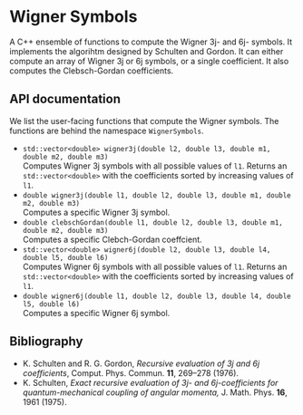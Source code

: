 Wigner Symbols
==============

A C++ ensemble of functions to compute the Wigner 3j- and 6j- symbols. It implements the algorihtm designed
by Schulten and Gordon. It can either compute an array of Wigner 3j or 6j symbols, or a single
coefficient. It also computes the Clebsch-Gordan coefficients.

## API documentation
We list the user-facing functions that compute the Wigner symbols. The functions are
behind the namespace `WignerSymbols`.

  + `std::vector<double> wigner3j(double l2, double l3, double m1, double m2, double m3)`<br />
    Computes Wigner 3j symbols with all possible values of `l1`. Returns an `std::vector<double>` with the 
    coefficients sorted by increasing values of `l1`.
  + `double wigner3j(double l1, double l2, double l3, double m1, double m2, double m3)`<br />
    Computes a specific Wigner 3j symbol. 
  + `double clebschGordan(double l1, double l2, double l3, double m1, double m2, double m3)`<br />
    Computes a specific Clebch-Gordan coeffcient.
  + `std::vector<double> wigner6j(double l2, double l3, double l4, double l5, double l6)`<br />
    Computes Wigner 6j symbols with all possible values of `l1`. Returns an `std::vector<double>` with the 
    coefficients sorted by increasing values of `l1`.
  + `double wigner6j(double l1, double l2, double l3, double l4, double l5, double l6)`<br />
    Computes a specific Wigner 6j symbol.


## Bibliography 
  + K. Schulten and R. G. Gordon, _Recursive evaluation of 3j and 6j coefficients_, Comput. Phys. Commun. **11**, 269–278 (1976).
  + K. Schulten, _Exact recursive evaluation of 3j- and 6j-coefficients for quantum-mechanical coupling of angular momenta,_ J. Math. Phys. **16**, 1961 (1975).

